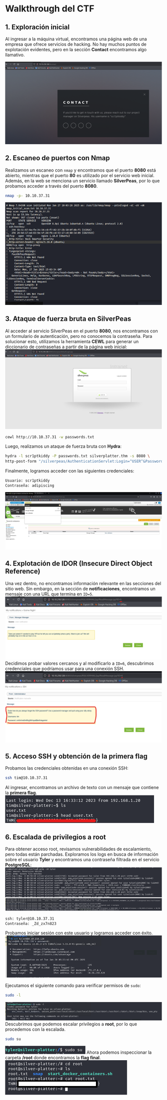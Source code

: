 # Walkthrough del CTF

## 1. Exploración inicial

Al ingresar a la máquina virtual, encontramos una página web de una empresa que ofrece servicios de hacking. No hay muchos puntos de explotación evidentes, pero en la sección **Contact** encontramos algo llamativo.

![](1.png)

## 2. Escaneo de puertos con Nmap

Realizamos un escaneo con `nmap` y encontramos que el puerto **8080** está abierto, mientras que el puerto **80** es utilizado por el servicio web inicial. Además, en la web se menciona un servicio llamado **SilverPeas**, por lo que probamos acceder a través del puerto **8080**.

```bash
nmap -p- 10.10.37.31
```
![](01.png)
## 3. Ataque de fuerza bruta en SilverPeas

Al acceder al servicio SilverPeas en el puerto **8080**, nos encontramos con un formulario de autenticación, pero no conocemos la contraseña. Para solucionar esto, utilizamos la herramienta **CEWL** para generar un diccionario de contraseñas a partir de la página web inicial:
![](2.png)
```bash
cewl http://10.10.37.31 -w passwords.txt
```

Luego, realizamos un ataque de fuerza bruta con **Hydra**:

```bash
hydra -l scr1ptkiddy -P passwords.txt silverplatter.thm -s 8080 \
http-post-form "/silverpeas/AuthenticationServlet:Login=^USER^&Password=^PASS^&DomainId=0:F=Login or password incorrect"
```

Finalmente, logramos acceder con las siguientes credenciales:

```
Usuario: scr1ptkiddy
Contraseña: adipiscing
```
![](3.png)
## 4. Explotación de IDOR (Insecure Direct Object Reference)

Una vez dentro, no encontramos información relevante en las secciones del sitio web. Sin embargo, en la sección de **notificaciones**, encontramos un mensaje con una URL que termina en `ID=5`.
![](4.png)
Decidimos probar valores cercanos y al modificarlo a `ID=6`, descubrimos credenciales que podríamos usar para una conexión SSH.
![](5.png)
## 5. Acceso SSH y obtención de la primera flag

Probamos las credenciales obtenidas en una conexión SSH:

```bash
ssh tim@10.10.37.31
```

Al ingresar, encontramos un archivo de texto con un mensaje que contiene la **primera flag**.
![](6.png)
## 6. Escalada de privilegios a root

Para obtener acceso root, revisamos vulnerabilidades de escalamiento, pero todas están parchadas. Exploramos los logs en busca de información sobre el usuario **Tyler** y encontramos una contraseña filtrada en el servicio **PostgreSQL**:
![](7.png)
![](8.png)
```
ssh: tyler@10.10.37.31
Contraseña: _Zd_zx7n823
```
Probamos iniciar sesión con este usuario y logramos acceder con éxito.
![](9.png)

Ejecutamos el siguiente comando para verificar permisos de `sudo`:

```bash
sudo -l
```
![](10.png)
Descubrimos que podemos escalar privilegios a **root**, por lo que procedemos con la escalada.

```bash
sudo su
```
![](11.png)
Ahora podemos inspeccionar la carpeta **/root** donde encontramos la **flag final**.
![](12.png)


